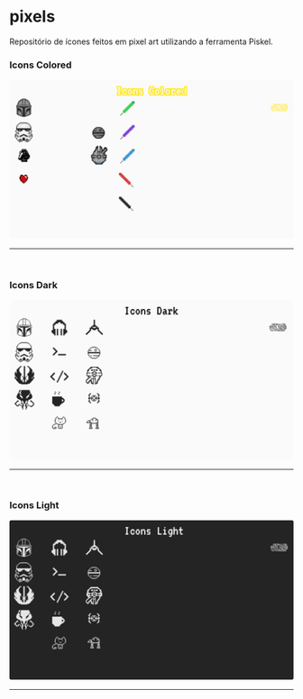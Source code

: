 # pixels
Repositório de ícones feitos em pixel art utilizando a ferramenta Piskel.

<div>
  <h3>Icons Colored</h3>
  <img alt="Pixels" title="Icons Colored" src="./README/demo/icons_colored.png" />
</div>

<hr>
<br>

<div>
  <h3>Icons Dark</h3>
  <img alt="Pixels" title="Icons Dark" src="./README/demo/icons_dark.png" />
</div>

<hr>
<br>

<div>
  <h3>Icons Light</h3>
  <img alt="Pixels" title="Icons Light" src="./README/demo/icons_light.png" />
</div>

<hr>
<br>
